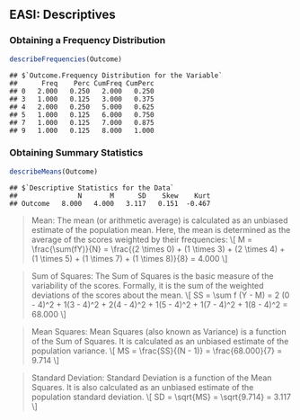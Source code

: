 
## EASI: Descriptives

###  Obtaining a Frequency Distribution

```r
describeFrequencies(Outcome)
```

```
## $`Outcome.Frequency Distribution for the Variable`
##      Freq    Perc CumFreq CumPerc
## 0   2.000   0.250   2.000   0.250
## 3   1.000   0.125   3.000   0.375
## 4   2.000   0.250   5.000   0.625
## 5   1.000   0.125   6.000   0.750
## 7   1.000   0.125   7.000   0.875
## 9   1.000   0.125   8.000   1.000
```

### Obtaining Summary Statistics

```r
describeMeans(Outcome)
```

```
## $`Descriptive Statistics for the Data`
##               N       M      SD    Skew    Kurt
## Outcome   8.000   4.000   3.117   0.151  -0.467
```

> Mean: The mean (or arithmetic average) is calculated as an unbiased estimate of the population mean. Here, the mean is determined as the average of the scores weighted by their frequencies:
> \\[ M = \frac{\sum(fY)}{N} = \frac{(2 \times 0) + (1 \times 3) + (2 \times 4) + (1 \times 5) + (1 \times 7) + (1 \times 8)}{8} = 4.000 \\]

> Sum of Squares: The Sum of Squares is the basic measure of the variability of the scores. Formally, it is the sum of the weighted deviations of the scores about the mean.
> \\[ SS = \sum f (Y - M) = 2 (0 - 4)^2 + 1(3 - 4)^2 + 2(4 - 4)^2 + 1(5 - 4)^2 + 1(7 - 4)^2 + 1(8 - 4)^2 = 68.000 \\]

> Mean Squares: Mean Squares (also known as Variance) is a function of the Sum of Squares. It is calculated as an unbiased estimate of the population variance.
> \\[ MS = \frac{SS}{(N - 1)} = \frac{68.000}{7} = 9.714 \\]

> Standard Deviation: Standard Deviation is a function of the Mean Squares. It is also calculated as an unbiased estimate of the population standard deviation.
> \\[ SD = \sqrt{MS} = \sqrt{9.714} = 3.117 \\]
